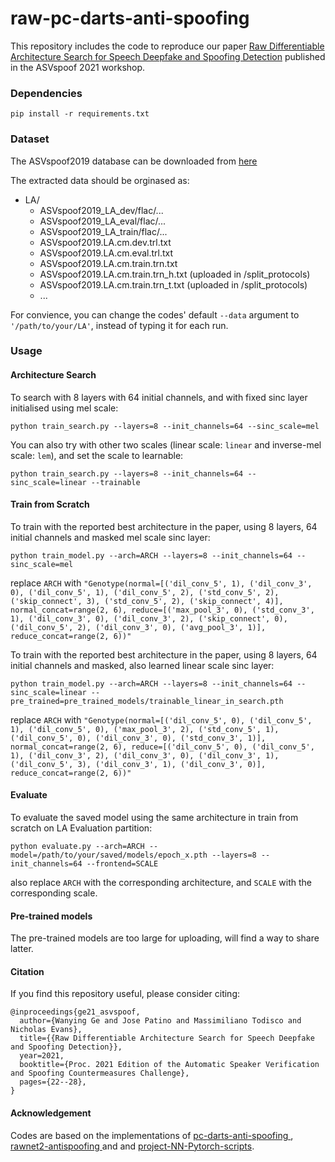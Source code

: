 # raw-pc-darts-anti-spoofing
This repository includes the code to reproduce our paper [Raw Differentiable Architecture Search for Speech Deepfake and Spoofing Detection](https://arxiv.org/abs/2107.12212) published in the ASVspoof 2021 workshop.

### Dependencies
```
pip install -r requirements.txt
```

### Dataset
The ASVspoof2019 database can be downloaded from [here](https://datashare.ed.ac.uk/handle/10283/3336)

The extracted data should be orginased as:
* LA/
   * ASVspoof2019_LA_dev/flac/...
   * ASVspoof2019_LA_eval/flac/...
   * ASVspoof2019_LA_train/flac/...
   * ASVspoof2019.LA.cm.dev.trl.txt
   * ASVspoof2019.LA.cm.eval.trl.txt
   * ASVspoof2019.LA.cm.train.trn.txt
   * ASVspoof2019.LA.cm.train.trn_h.txt (uploaded in /split_protocols)
   * ASVspoof2019.LA.cm.train.trn_t.txt (uploaded in /split_protocols)
   * ...


For convience, you can change the codes' default `--data` argument to `'/path/to/your/LA'`, instead of typing it for each run.

### Usage
#### Architecture Search
To search with 8 layers with 64 initial channels, and with fixed sinc layer initialised using mel scale:
```
python train_search.py --layers=8 --init_channels=64 --sinc_scale=mel
```
You can also try with other two scales (linear scale: `linear` and inverse-mel scale: `lem`), and set the scale to learnable:
```
python train_search.py --layers=8 --init_channels=64 --sinc_scale=linear --trainable
```
#### Train from Scratch
To train with the reported best architecture in the paper, using 8 layers, 64 initial channels and masked mel scale sinc layer:
```
python train_model.py --arch=ARCH --layers=8 --init_channels=64 --sinc_scale=mel
```
replace `ARCH` with `"Genotype(normal=[('dil_conv_5', 1), ('dil_conv_3', 0), ('dil_conv_5', 1), ('dil_conv_5', 2), ('std_conv_5', 2), ('skip_connect', 3), ('std_conv_5', 2), ('skip_connect', 4)], normal_concat=range(2, 6), reduce=[('max_pool_3', 0), ('std_conv_3', 1), ('dil_conv_3', 0), ('dil_conv_3', 2), ('skip_connect', 0), ('dil_conv_5', 2), ('dil_conv_3', 0), ('avg_pool_3', 1)], reduce_concat=range(2, 6))"`

To train with the reported best architecture in the paper, using 8 layers, 64 initial channels and masked, also learned linear scale sinc layer:
```
python train_model.py --arch=ARCH --layers=8 --init_channels=64 --sinc_scale=linear --pre_trained=pre_trained_models/trainable_linear_in_search.pth
```
replace `ARCH` with `"Genotype(normal=[('dil_conv_5', 0), ('dil_conv_5', 1), ('dil_conv_5', 0), ('max_pool_3', 2), ('std_conv_5', 1), ('dil_conv_5', 0), ('dil_conv_3', 0), ('std_conv_3', 1)], normal_concat=range(2, 6), reduce=[('dil_conv_5', 0), ('dil_conv_5', 1), ('dil_conv_3', 2), ('dil_conv_3', 0), ('dil_conv_3', 1), ('dil_conv_5', 3), ('dil_conv_3', 1), ('dil_conv_3', 0)], reduce_concat=range(2, 6))"`

#### Evaluate
To evaluate the saved model using the same architecture in train from scratch on LA Evaluation partition:
```
python evaluate.py --arch=ARCH --model=/path/to/your/saved/models/epoch_x.pth --layers=8 --init_channels=64 --frontend=SCALE
```
also replace `ARCH` with the corresponding architecture, and `SCALE` with the corresponding scale.

#### Pre-trained models
The pre-trained models are too large for uploading, will find a way to share latter.

#### Citation
If you find this repository useful, please consider citing:
```
@inproceedings{ge21_asvspoof,
  author={Wanying Ge and Jose Patino and Massimiliano Todisco and Nicholas Evans},
  title={{Raw Differentiable Architecture Search for Speech Deepfake and Spoofing Detection}},
  year=2021,
  booktitle={Proc. 2021 Edition of the Automatic Speaker Verification and Spoofing Countermeasures Challenge},
  pages={22--28},
}
```
#### Acknowledgement
Codes are based on the implementations of [pc-darts-anti-spoofing
](https://github.com/eurecom-asp/pc-darts-anti-spoofing), [rawnet2-antispoofing
](https://github.com/eurecom-asp/rawnet2-antispoofing) and and [project-NN-Pytorch-scripts](https://github.com/nii-yamagishilab/project-NN-Pytorch-scripts).
